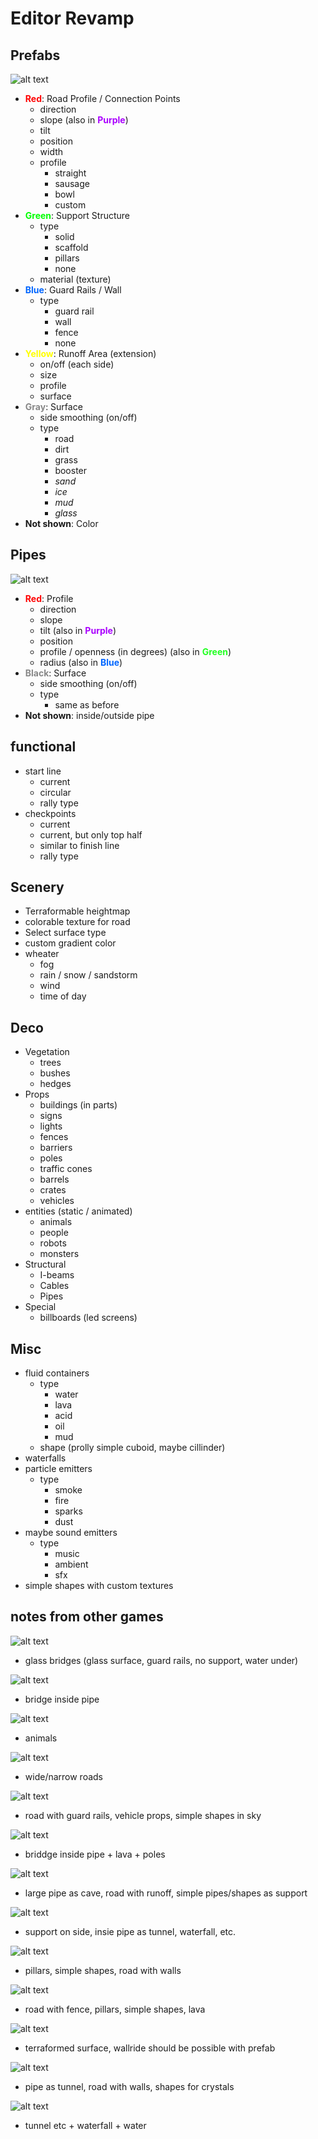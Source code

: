 # Editor Revamp

## Prefabs

![alt text](pictures/prefab-generator.png)

- __<span style="color: #F00">Red</span>__: Road Profile / Connection Points
  - direction
  - slope (also in __<span style="color: #A0F">Purple</span>__)
  - tilt 
  - position
  - width
  - profile
    - straight
    - sausage
    - bowl
    - custom
- __<span style="color: #0F0">Green</span>__: Support Structure
  - type
    - solid
    - scaffold
    - pillars
    - none
  - material (texture)
- __<span style="color: #06F">Blue</span>__: Guard Rails / Wall
  - type
	- guard rail
	- wall
	- fence
	- none 
- __<span style="color: #FF0">Yellow</span>__: Runoff Area (extension)
  - on/off (each side)
  - size
  - profile
  - surface
- __<span style="color: #888">Gray</span>__: Surface
  - side smoothing (on/off)
  - type
    - road
    - dirt
    - grass
    - booster
    - _sand_
    - _ice_
    - _mud_
    - _glass_
- __Not shown__: Color

## Pipes

![alt text](pictures/pipe-generator.png)

- __<span style="color: #F00">Red</span>__: Profile
  - direction
  - slope 
  - tilt (also in __<span style="color: #A0F">Purple</span>__)
  - position
  - profile / openness (in degrees) (also in __<span style="color: #2F2">Green</span>__)
  - radius (also in __<span style="color: #06F">Blue</span>__)
- __<span style="color: #888">Black</span>__: Surface
  - side smoothing (on/off)
  - type
    - same as before
- __Not shown__: inside/outside pipe

## functional

- start line
  - current
  - circular
  - rally type
- checkpoints
  - current 
  - current, but only top half 
  - similar to finish line
  - rally type

## Scenery

- Terraformable heightmap
- colorable texture for road
- Select surface type
- custom gradient color
- wheater
  - fog
  - rain / snow / sandstorm
  - wind
  - time of day 

## Deco

- Vegetation
  - trees
  - bushes
  - hedges
- Props
  - buildings (in parts)
  - signs
  - lights
  - fences
  - barriers
  - poles
  - traffic cones
  - barrels
  - crates
  - vehicles
- entities (static / animated)
  - animals
  - people
  - robots
  - monsters
- Structural
  - I-beams
  - Cables
  - Pipes
- Special
  - billboards (led screens) 

## Misc

- fluid containers
  - type
    - water
    - lava
    - acid
    - oil
    - mud
  - shape (prolly simple cuboid, maybe cillinder)
- waterfalls
- particle emitters
  - type
	- smoke
	- fire
	- sparks
	- dust 
- maybe sound emitters
  - type
	- music
	- ambient
	- sfx
- simple shapes with custom textures


## notes from other games

![alt text](pictures/revolt-museum2.png)
- glass bridges (glass surface, guard rails, no support, water under)

![alt text](pictures/revolt-museum2-2.png)
- bridge inside pipe

![alt text](<pictures/revolt-toyworld (1).png>)
- animals 

![alt text](<pictures/revolt-toyworld (2).png>)
- wide/narrow roads

![alt text](<pictures/lego-racers (1).png>)
- road with guard rails, vehicle props, simple shapes in sky

![alt text](<pictures/lego-racers (2).png>)
- briddge inside pipe + lava + poles

![alt text](<pictures/lego-racers (3).png>)
- large pipe as cave, road with runoff, simple pipes/shapes as support

![alt text](<pictures/lego-racers (4).png>)
- support on side, insie pipe as tunnel, waterfall, etc.

![alt text](<pictures/lego-racers (5).png>)
- pillars, simple shapes, road with walls

![alt text](<pictures/lego-racers (6).png>)
- road with fence, pillars, simple shapes, lava
  
![alt text](<pictures/lego-racers-2 (1).png>)
- terraformed surface, wallride should be possible with prefab

![alt text](<pictures/lego-racers-2 (3).png>)
- pipe as tunnel, road with walls, shapes for crystals

![alt text](<pictures/lego-racers-2 (4).png>)
- tunnel etc + waterfall + water